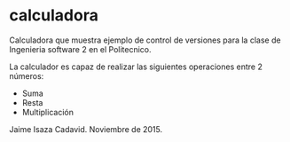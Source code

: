 # calculadora
Calculadora que muestra ejemplo de control de versiones para la clase de Ingenieria software 2 en el Politecnico.

La calculador es capaz de realizar las siguientes operaciones entre 2 números:
- Suma
- Resta
- Multiplicación

Jaime Isaza Cadavid. Noviembre de 2015.
